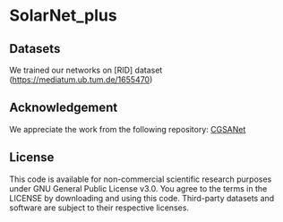 # SolarNet_plus
## Datasets
We trained our networks on [RID] dataset (https://mediatum.ub.tum.de/1655470)
## Acknowledgement
We appreciate the work from the following repository: [CGSANet](https://github.com/MrChen18/CGSANet)
## License
This code is available for non-commercial scientific research purposes under GNU General Public License v3.0. You agree to the terms in the LICENSE by downloading and using this code. Third-party datasets and software are subject to their respective licenses.
